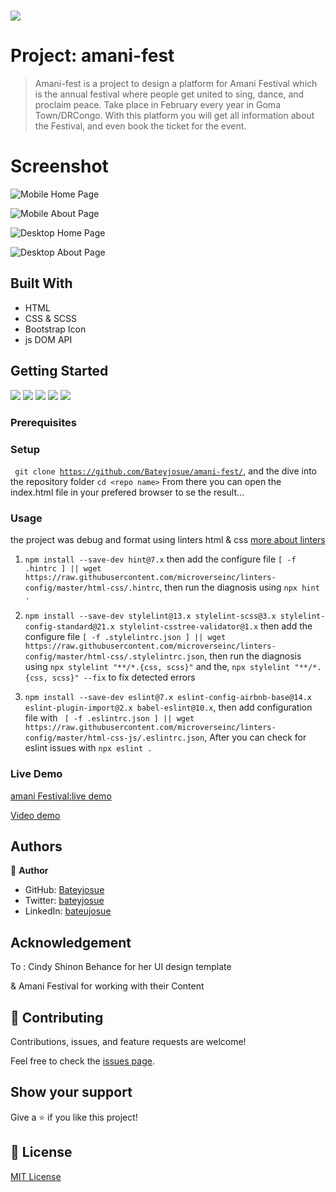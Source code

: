 # 


![](https://img.shields.io/badge/Microverse-blueviolet)

# Project: amani-fest

> Amani-fest is a project to design a platform for Amani Festival which is the annual festival where people get united to sing, dance, and proclaim peace. 
> Take place in February every year in Goma Town/DRCongo. 
> With this platform you will get all information about the Festival, and even book the ticket for the event.

# Screenshot
![Mobile Home Page](./images/screenshot/index-page-mobile.png)

![Mobile About Page](./images/screenshot/about-mobile-full.png)

![Desktop Home Page](./images/screenshot/desktop-full.png)

![Desktop About Page](./images/screenshot/about-dektop.png)

## Built With

- HTML
- CSS & SCSS
- Bootstrap Icon
- js DOM API

## Getting Started
![](https://img.shields.io/github/issues/Bateyjosue/amani-fest)
![](https://img.shields.io/github/forks/Bateyjosue/amani-fest)
![](https://img.shields.io/github/stars/Bateyjosue/amani-fest)
![](https://img.shields.io/github/license/Bateyjosue/amani-fest)
![]([https://img.shields.io/github/issues/Bateyjosue/amani-fest](https://img.shields.io/twitter/url?url=https%3A%2F%2Fgithub.com%2FBateyjosue%2Fbateyjosue.me))

### Prerequisites

### Setup

<code> git clone https://github.com/Bateyjosue/amani-fest/</code>, and the dive into the repository folder ```cd <repo name>```
From there you can open the index.html file in your prefered browser to se the result...

### Usage

the project was debug and format using linters html & css [more about linters](https://github.com/microverseinc/curriculum-transversal-skills/blob/main/clean-code/linters.md)

1. ```npm install --save-dev hint@7.x``` then add the configure file ```[ -f .hintrc ] || wget https://raw.githubusercontent.com/microverseinc/linters-config/master/html-css/.hintrc```, then run the diagnosis using ```npx hint .```

2. ```npm install --save-dev stylelint@13.x stylelint-scss@3.x stylelint-config-standard@21.x stylelint-csstree-validator@1.x``` then add the configure file ```[ -f .stylelintrc.json ] || wget https://raw.githubusercontent.com/microverseinc/linters-config/master/html-css/.stylelintrc.json```, then run the diagnosis using ```npx stylelint "**/*.{css, scss}"``` and the, ```npx stylelint "**/*.{css, scss}" --fix``` to fix detected errors

3. ```npm install --save-dev eslint@7.x eslint-config-airbnb-base@14.x eslint-plugin-import@2.x babel-eslint@10.x```, then add configuration file with ``` [ -f .eslintrc.json ] || wget https://raw.githubusercontent.com/microverseinc/linters-config/master/html-css-js/.eslintrc.json```, After you can check for eslint issues with  ```npx eslint .```

### Live Demo
[amani Festival:live demo](https://bateyjosue.github.io/amani-fest/)

[Video demo](https://www.loom.com/share/223e4ec4006549b3a5341fa48c999096)

## Authors

👤 **Author**

- GitHub: [Bateyjosue](https://github.com/Bateyjosue)
- Twitter: [bateyjosue](https://twitter.com/JosueBatey)
- LinkedIn: [bateujosue](https://linkedin.com/in/josue-ishara)
## Acknowledgement
To : Cindy Shinon Behance for her UI design template

& Amani Festival for working with their Content
    

## 🤝 Contributing

Contributions, issues, and feature requests are welcome!

Feel free to check the [issues page](../../issues/).

## Show your support

Give a ⭐️ if you like this project!

## 📝 License

[MIT License](/LICENSE)
